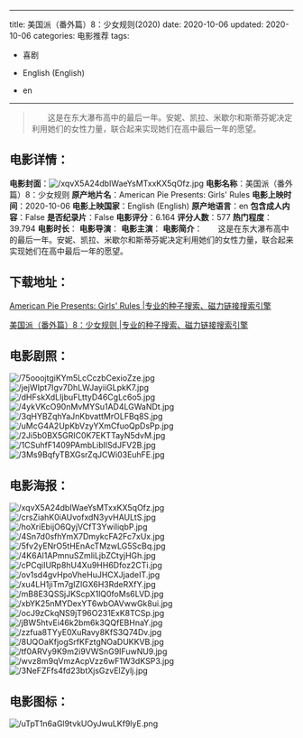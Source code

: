 
---
title: 美国派（番外篇）8：少女规则(2020)
date: 2020-10-06
updated: 2020-10-06
categories: 电影推荐
tags:
- 喜剧

- English (English)
- en
---


> 　　这是在东大瀑布高中的最后一年。安妮、凯拉、米歇尔和斯蒂芬妮决定利用她们的女性力量，联合起来实现她们在高中最后一年的愿望。

## **电影详情**：

**电影封面**：<img src="https://image.tmdb.org/t/p/w200/xqvX5A24dbIWaeYsMTxxKX5qOfz.jpg" alt="/xqvX5A24dbIWaeYsMTxxKX5qOfz.jpg" title="/xqvX5A24dbIWaeYsMTxxKX5qOfz.jpg">
**电影名称**：美国派（番外篇）8：少女规则
**原产地片名**：American Pie Presents: Girls' Rules
**电影上映时间**：2020-10-06
**电影上映国家**：English (English)
**原产地语言**：en
**包含成人内容**：False
**是否纪录片**：False
**电影评分**：6.164
**评分人数**：577
**热门程度**：39.794
**电影时长**：
**电影导演**：
**电影主演**：
**电影简介**：　　这是在东大瀑布高中的最后一年。安妮、凯拉、米歇尔和斯蒂芬妮决定利用她们的女性力量，联合起来实现她们在高中最后一年的愿望。

## **下载地址**：
[American Pie Presents: Girls' Rules |专业的种子搜索、磁力链接搜索引擎](https://movie.amd794.com:2083/?search=American%20Pie%20Presents%3A%20Girls%27%20Rules&ordering=&mode=match_phrase&page_size=10&page=1)

[美国派（番外篇）8：少女规则 |专业的种子搜索、磁力链接搜索引擎](https://movie.amd794.com:2083/?search=%E7%BE%8E%E5%9B%BD%E6%B4%BE%EF%BC%88%E7%95%AA%E5%A4%96%E7%AF%87%EF%BC%898%EF%BC%9A%E5%B0%91%E5%A5%B3%E8%A7%84%E5%88%99&ordering=&mode=match_phrase&page_size=10&page=1)
 

## **电影剧照**：
<img src="https://image.tmdb.org/t/p/original/75ooojtgiKYm5LcCczbCexioZze.jpg" alt="/75ooojtgiKYm5LcCczbCexioZze.jpg" title="/75ooojtgiKYm5LcCczbCexioZze.jpg"><img src="https://image.tmdb.org/t/p/original/jejWIpt7Igv7DhLWJayiiGLpkK7.jpg" alt="/jejWIpt7Igv7DhLWJayiiGLpkK7.jpg" title="/jejWIpt7Igv7DhLWJayiiGLpkK7.jpg"><img src="https://image.tmdb.org/t/p/original/dHFskXdLIjbuFLttyD46CgLc6o5.jpg" alt="/dHFskXdLIjbuFLttyD46CgLc6o5.jpg" title="/dHFskXdLIjbuFLttyD46CgLc6o5.jpg"><img src="https://image.tmdb.org/t/p/original/4ykVKcO90nMvMYSu1AD4LGWaNDt.jpg" alt="/4ykVKcO90nMvMYSu1AD4LGWaNDt.jpg" title="/4ykVKcO90nMvMYSu1AD4LGWaNDt.jpg"><img src="https://image.tmdb.org/t/p/original/3qHYBZqhYaJnKbvattMrOLFBq8S.jpg" alt="/3qHYBZqhYaJnKbvattMrOLFBq8S.jpg" title="/3qHYBZqhYaJnKbvattMrOLFBq8S.jpg"><img src="https://image.tmdb.org/t/p/original/uMcG4A2UpKbVzyYXmCfuoQpDsPp.jpg" alt="/uMcG4A2UpKbVzyYXmCfuoQpDsPp.jpg" title="/uMcG4A2UpKbVzyYXmCfuoQpDsPp.jpg"><img src="https://image.tmdb.org/t/p/original/2Ji5b0BX5GRIC0K7EKTTayN5dvM.jpg" alt="/2Ji5b0BX5GRIC0K7EKTTayN5dvM.jpg" title="/2Ji5b0BX5GRIC0K7EKTTayN5dvM.jpg"><img src="https://image.tmdb.org/t/p/original/1CSuhfF1409PAmbLibIlSdJFV2B.jpg" alt="/1CSuhfF1409PAmbLibIlSdJFV2B.jpg" title="/1CSuhfF1409PAmbLibIlSdJFV2B.jpg"><img src="https://image.tmdb.org/t/p/original/3Ms9BqfyTBXGsrZqJCWi03EuhFE.jpg" alt="/3Ms9BqfyTBXGsrZqJCWi03EuhFE.jpg" title="/3Ms9BqfyTBXGsrZqJCWi03EuhFE.jpg">

## **电影海报**：
<img src="https://image.tmdb.org/t/p/original/xqvX5A24dbIWaeYsMTxxKX5qOfz.jpg" alt="/xqvX5A24dbIWaeYsMTxxKX5qOfz.jpg" title="/xqvX5A24dbIWaeYsMTxxKX5qOfz.jpg"><img src="https://image.tmdb.org/t/p/original/crsZiahK0iAUvofxdN3yvHAULtS.jpg" alt="/crsZiahK0iAUvofxdN3yvHAULtS.jpg" title="/crsZiahK0iAUvofxdN3yvHAULtS.jpg"><img src="https://image.tmdb.org/t/p/original/hoXriEbijO6QyjVCfT3YwiIiqbP.jpg" alt="/hoXriEbijO6QyjVCfT3YwiIiqbP.jpg" title="/hoXriEbijO6QyjVCfT3YwiIiqbP.jpg"><img src="https://image.tmdb.org/t/p/original/4Sn7d0sfhYmX7DmykcFA2Fc7xUx.jpg" alt="/4Sn7d0sfhYmX7DmykcFA2Fc7xUx.jpg" title="/4Sn7d0sfhYmX7DmykcFA2Fc7xUx.jpg"><img src="https://image.tmdb.org/t/p/original/5fv2yENrO5tHEnAcTMzwLG5ScBq.jpg" alt="/5fv2yENrO5tHEnAcTMzwLG5ScBq.jpg" title="/5fv2yENrO5tHEnAcTMzwLG5ScBq.jpg"><img src="https://image.tmdb.org/t/p/original/4K6Al1APmnuSZmliLjbZCtyjHGh.jpg" alt="/4K6Al1APmnuSZmliLjbZCtyjHGh.jpg" title="/4K6Al1APmnuSZmliLjbZCtyjHGh.jpg"><img src="https://image.tmdb.org/t/p/original/cPCqiIURp8hU4Xu9HH6Dfoz2CTi.jpg" alt="/cPCqiIURp8hU4Xu9HH6Dfoz2CTi.jpg" title="/cPCqiIURp8hU4Xu9HH6Dfoz2CTi.jpg"><img src="https://image.tmdb.org/t/p/original/ov1sd4gvHpoVheHuJHCXJjadeIT.jpg" alt="/ov1sd4gvHpoVheHuJHCXJjadeIT.jpg" title="/ov1sd4gvHpoVheHuJHCXJjadeIT.jpg"><img src="https://image.tmdb.org/t/p/original/xu4LH1jiTm7gIZlGX6H3RdeRXfY.jpg" alt="/xu4LH1jiTm7gIZlGX6H3RdeRXfY.jpg" title="/xu4LH1jiTm7gIZlGX6H3RdeRXfY.jpg"><img src="https://image.tmdb.org/t/p/original/mB8E3QSSjJKScpX1lQ0foMs6LVD.jpg" alt="/mB8E3QSSjJKScpX1lQ0foMs6LVD.jpg" title="/mB8E3QSSjJKScpX1lQ0foMs6LVD.jpg"><img src="https://image.tmdb.org/t/p/original/xbYK25nMYDexYT6wbOAVwwGk8ui.jpg" alt="/xbYK25nMYDexYT6wbOAVwwGk8ui.jpg" title="/xbYK25nMYDexYT6wbOAVwwGk8ui.jpg"><img src="https://image.tmdb.org/t/p/original/ocJ9zCkqNS9jT96O231ExK8TCSp.jpg" alt="/ocJ9zCkqNS9jT96O231ExK8TCSp.jpg" title="/ocJ9zCkqNS9jT96O231ExK8TCSp.jpg"><img src="https://image.tmdb.org/t/p/original/jBW5htvEi46k2bm6k3QQfEBHnaY.jpg" alt="/jBW5htvEi46k2bm6k3QQfEBHnaY.jpg" title="/jBW5htvEi46k2bm6k3QQfEBHnaY.jpg"><img src="https://image.tmdb.org/t/p/original/zzfua8TYyE0XuRavy8KfS3Q74Dv.jpg" alt="/zzfua8TYyE0XuRavy8KfS3Q74Dv.jpg" title="/zzfua8TYyE0XuRavy8KfS3Q74Dv.jpg"><img src="https://image.tmdb.org/t/p/original/8UQOaKfjogSrfKFztgNOaDUKKVB.jpg" alt="/8UQOaKfjogSrfKFztgNOaDUKKVB.jpg" title="/8UQOaKfjogSrfKFztgNOaDUKKVB.jpg"><img src="https://image.tmdb.org/t/p/original/tf0ARVy9K9m2i9VWSnG9IFuwNU9.jpg" alt="/tf0ARVy9K9m2i9VWSnG9IFuwNU9.jpg" title="/tf0ARVy9K9m2i9VWSnG9IFuwNU9.jpg"><img src="https://image.tmdb.org/t/p/original/wvz8m9qVmzAcpVzz6wF1W3dKSP3.jpg" alt="/wvz8m9qVmzAcpVzz6wF1W3dKSP3.jpg" title="/wvz8m9qVmzAcpVzz6wF1W3dKSP3.jpg"><img src="https://image.tmdb.org/t/p/original/3NeFZFfs4fd23btXjsGzvElZylj.jpg" alt="/3NeFZFfs4fd23btXjsGzvElZylj.jpg" title="/3NeFZFfs4fd23btXjsGzvElZylj.jpg">

## **电影图标**：
<img src="https://image.tmdb.org/t/p/original/uTpT1n6aGl9tvkUOyJwuLKf9lyE.png" alt="/uTpT1n6aGl9tvkUOyJwuLKf9lyE.png" title="/uTpT1n6aGl9tvkUOyJwuLKf9lyE.png">
